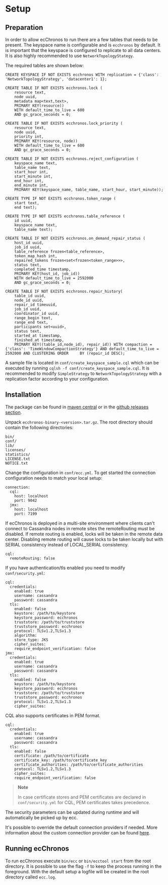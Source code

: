 # Setup

## Preparation

In order to allow ecChronos to run there are a few tables that needs to be present.
The keyspace name is configurable and is `ecchronos` by default.
It is important that the keyspace is configured to replicate to all data centers.
It is also highly recommended to use `NetworkTopologyStategy`.

The required tables are shown below:
```
CREATE KEYSPACE IF NOT EXISTS ecchronos WITH replication = {'class': 'NetworkTopologyStrategy', 'datacenter1': 1};

CREATE TABLE IF NOT EXISTS ecchronos.lock (
    resource text,
    node uuid,
    metadata map<text,text>,
    PRIMARY KEY(resource))
    WITH default_time_to_live = 600
    AND gc_grace_seconds = 0;

CREATE TABLE IF NOT EXISTS ecchronos.lock_priority (
    resource text,
    node uuid,
    priority int,
    PRIMARY KEY(resource, node))
    WITH default_time_to_live = 600
    AND gc_grace_seconds = 0;

CREATE TABLE IF NOT EXISTS ecchronos.reject_configuration (
    keyspace_name text,
    table_name text,
    start_hour int,
    start_minute int,
    end_hour int,
    end_minute int,
    PRIMARY KEY(keyspace_name, table_name, start_hour, start_minute));

CREATE TYPE IF NOT EXISTS ecchronos.token_range (
    start text,
    end text);

CREATE TYPE IF NOT EXISTS ecchronos.table_reference (
    id uuid,
    keyspace_name text,
    table_name text);

CREATE TABLE IF NOT EXISTS ecchronos.on_demand_repair_status (
    host_id uuid,
    job_id uuid,
    table_reference frozen<table_reference>,
    token_map_hash int,
    repaired_tokens frozen<set<frozen<token_range>>>,
    status text,
    completed_time timestamp,
    PRIMARY KEY(host_id, job_id))
    WITH default_time_to_live = 2592000
    AND gc_grace_seconds = 0;
    
CREATE TABLE IF NOT EXISTS ecchronos.repair_history(
    table_id uuid, 
	node_id uuid, 
	repair_id timeuuid, 
	job_id uuid, 
	coordinator_id uuid, 
	range_begin text, 
	range_end text, 
	participants set<uuid>, 
	status text, 
	started_at timestamp, 
	finished_at timestamp, 
	PRIMARY KEY((table_id,node_id), repair_id)) WITH compaction = {'class': 'TimeWindowCompactionStrategy'} AND default_time_to_live = 2592000 AND CLUSTERING ORDER     BY (repair_id DESC);
```

A sample file is located in `conf/create_keyspace_sample.cql` which can be executed by running `cqlsh -f conf/create_keyspace_sample.cql`.
It is recommended to modify `SimpleStrategy` to `NetworkTopologyStrategy` with a replication factor according to your configuration.

## Installation

The package can be found in
[maven central](https://mvnrepository.com/artifact/com.ericsson.bss.cassandra.ecchronos/ecchronos-binary)
or in the [github releases section](https://github.com/Ericsson/ecchronos/releases).

Unpack `ecchronos-binary-<version>.tar.gz`.
The root directory should contain the following directories:
```
bin/
conf/
lib/
licenses/
statistics/
LICENSE.txt
NOTICE.txt
```

Change the configuration in `conf/ecc.yml`.
To get started the connection configuration needs to match your local setup:

```
connection:
  cql:
    host: localhost
    port: 9042
  jmx:
    host: localhost
    port: 7199
```

If ecChronos is deployed in a multi-site environment where clients can't connect to Cassandra nodes in remote sites
the remoteRouting must be disabled. If remote routing is enabled, locks will be taken in the remote data center.
Disabling remote routing will cause locks to be taken locally but with SERIAL consistency instead of LOCAL_SERIAL consistency.

```
cql:
  remoteRouting: false
```

If you have authentication/tls enabled you need to modify `conf/security.yml`:

```
cql:
  credentials:
    enabled: true
    username: cassandra
    password: cassandra
  tls:
    enabled: false
    keystore: /path/to/keystore
    keystore_password: ecchronos
    truststore: /path/to/truststore
    truststore_password: ecchronos
    protocol: TLSv1.2,TLSv1.3
    algorithm:
    store_type: JKS
    cipher_suites:
    require_endpoint_verification: false
jmx:
  credentials:
    enabled: true
    username: cassandra
    password: cassandra
  tls:
    enabled: false
    keystore: /path/to/keystore
    keystore_password: ecchronos
    truststore: /path/to/truststore
    truststore_password: ecchronos
    protocol: TLSv1.2,TLSv1.3
    cipher_suites:
```

CQL also supports certificates in PEM format.

```
cql:
  credentials:
    enabled: true
    username: cassandra
    password: cassandra
  tls:
    enabled: false
    certificate: /path/to/certificate
    certificate_key: /path/to/certificate_key
    certificate_authorities: /path/to/certificate_authorities
    protocol: TLSv1.2,TLSv1.3
    cipher_suites:
    require_endpoint_verification: false
```
> **Note**
>
> In case certificate stores and PEM certificates are declared in `conf/security.yml` for CQL,
> PEM certificates takes precedence.

The security parameters can be updated during runtime and will automatically be picked up by ecc.

It's possible to override the default connection providers if needed.
More information about the custom connection provider can be found [here](STANDALONE.md).

## Running ecChronos

To run ecChronos execute `bin/ecc` or `bin/ecctool start` from the root directory.
It is possible to use the flag `-f` to keep the process running in the foreground.
With the default setup a logfile will be created in the root directory called `ecc.log`.
